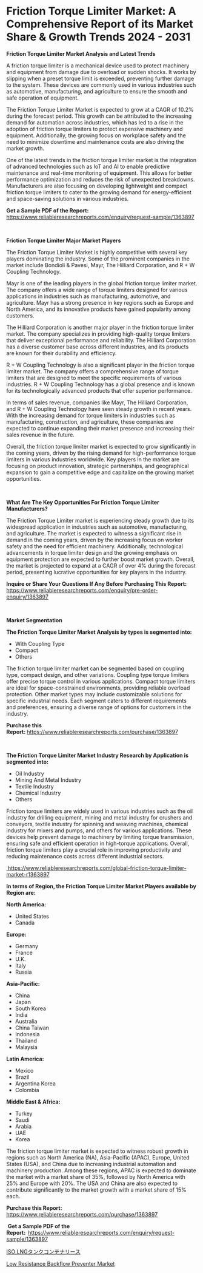<p><h1>Friction Torque Limiter Market: A Comprehensive Report of its Market Share & Growth Trends 2024 - 2031</h1></p><p><strong>Friction Torque Limiter Market Analysis and Latest Trends</strong></p>
<p><p>A friction torque limiter is a mechanical device used to protect machinery and equipment from damage due to overload or sudden shocks. It works by slipping when a preset torque limit is exceeded, preventing further damage to the system. These devices are commonly used in various industries such as automotive, manufacturing, and agriculture to ensure the smooth and safe operation of equipment.</p><p>The Friction Torque Limiter Market is expected to grow at a CAGR of 10.2% during the forecast period. This growth can be attributed to the increasing demand for automation across industries, which has led to a rise in the adoption of friction torque limiters to protect expensive machinery and equipment. Additionally, the growing focus on workplace safety and the need to minimize downtime and maintenance costs are also driving the market growth.</p><p>One of the latest trends in the friction torque limiter market is the integration of advanced technologies such as IoT and AI to enable predictive maintenance and real-time monitoring of equipment. This allows for better performance optimization and reduces the risk of unexpected breakdowns. Manufacturers are also focusing on developing lightweight and compact friction torque limiters to cater to the growing demand for energy-efficient and space-saving solutions in various industries.</p></p>
<p><strong>Get a Sample PDF of the Report:&nbsp;</strong> <a href="https://www.reliableresearchreports.com/enquiry/request-sample/1363897">https://www.reliableresearchreports.com/enquiry/request-sample/1363897</a></p>
<p>&nbsp;</p>
<p><strong>Friction Torque Limiter Major Market Players</strong></p>
<p><p>The Friction Torque Limiter Market is highly competitive with several key players dominating the industry. Some of the prominent companies in the market include Bondioli & Pavesi, Mayr, The Hilliard Corporation, and R + W Coupling Technology.</p><p>Mayr is one of the leading players in the global friction torque limiter market. The company offers a wide range of torque limiters designed for various applications in industries such as manufacturing, automotive, and agriculture. Mayr has a strong presence in key regions such as Europe and North America, and its innovative products have gained popularity among customers.</p><p>The Hilliard Corporation is another major player in the friction torque limiter market. The company specializes in providing high-quality torque limiters that deliver exceptional performance and reliability. The Hilliard Corporation has a diverse customer base across different industries, and its products are known for their durability and efficiency.</p><p>R + W Coupling Technology is also a significant player in the friction torque limiter market. The company offers a comprehensive range of torque limiters that are designed to meet the specific requirements of various industries. R + W Coupling Technology has a global presence and is known for its technologically advanced products that offer superior performance.</p><p>In terms of sales revenue, companies like Mayr, The Hilliard Corporation, and R + W Coupling Technology have seen steady growth in recent years. With the increasing demand for torque limiters in industries such as manufacturing, construction, and agriculture, these companies are expected to continue expanding their market presence and increasing their sales revenue in the future. </p><p>Overall, the friction torque limiter market is expected to grow significantly in the coming years, driven by the rising demand for high-performance torque limiters in various industries worldwide. Key players in the market are focusing on product innovation, strategic partnerships, and geographical expansion to gain a competitive edge and capitalize on the growing market opportunities.</p></p>
<p>&nbsp;</p>
<p><strong>What Are The Key Opportunities For Friction Torque Limiter Manufacturers?</strong></p>
<p><p>The Friction Torque Limiter market is experiencing steady growth due to its widespread application in industries such as automotive, manufacturing, and agriculture. The market is expected to witness a significant rise in demand in the coming years, driven by the increasing focus on worker safety and the need for efficient machinery. Additionally, technological advancements in torque limiter design and the growing emphasis on equipment protection are expected to further boost market growth. Overall, the market is projected to expand at a CAGR of over 4% during the forecast period, presenting lucrative opportunities for key players in the industry.</p></p>
<p><strong>Inquire or Share Your Questions If Any Before Purchasing This Report:</strong> <a href="https://www.reliableresearchreports.com/enquiry/pre-order-enquiry/1363897">https://www.reliableresearchreports.com/enquiry/pre-order-enquiry/1363897</a></p>
<p>&nbsp;</p>
<p><strong>Market Segmentation</strong></p>
<p><strong>The Friction Torque Limiter Market Analysis by types is segmented into:</strong></p>
<p><ul><li>With Coupling Type</li><li>Compact</li><li>Others</li></ul></p>
<p><p>The friction torque limiter market can be segmented based on coupling type, compact design, and other variations. Coupling type torque limiters offer precise torque control in various applications. Compact torque limiters are ideal for space-constrained environments, providing reliable overload protection. Other market types may include customizable solutions for specific industrial needs. Each segment caters to different requirements and preferences, ensuring a diverse range of options for customers in the industry.</p></p>
<p><strong>Purchase this Report:&nbsp;</strong><a href="https://www.reliableresearchreports.com/purchase/1363897">https://www.reliableresearchreports.com/purchase/1363897</a></p>
<p>&nbsp;</p>
<p><strong>The Friction Torque Limiter Market Industry Research by Application is segmented into:</strong></p>
<p><ul><li>Oil Industry</li><li>Mining And Metal Industry</li><li>Textile Industry</li><li>Chemical Industry</li><li>Others</li></ul></p>
<p><p>Friction torque limiters are widely used in various industries such as the oil industry for drilling equipment, mining and metal industry for crushers and conveyors, textile industry for spinning and weaving machines, chemical industry for mixers and pumps, and others for various applications. These devices help prevent damage to machinery by limiting torque transmission, ensuring safe and efficient operation in high-torque applications. Overall, friction torque limiters play a crucial role in improving productivity and reducing maintenance costs across different industrial sectors.</p></p>
<p><a href="https://www.reliableresearchreports.com/global-friction-torque-limiter-market-r1363897">&nbsp;https://www.reliableresearchreports.com/global-friction-torque-limiter-market-r1363897</a></p>
<p><strong>In terms of Region, the Friction Torque Limiter Market Players available by Region are:</strong></p>
<p>
    <p> <strong> North America: </strong>
        <ul>
            <li>United States</li>
            <li>Canada</li>
        </ul>
        </p> 
    <p> <strong> Europe: </strong>
        <ul>
            <li>Germany</li>
            <li>France</li>
            <li>U.K.</li>
            <li>Italy</li>
            <li>Russia</li>
        </ul>
        </p> 
    <p> <strong> Asia-Pacific: </strong>
        <ul>
            <li>China</li>
            <li>Japan</li>
            <li>South Korea</li>
            <li>India</li>
            <li>Australia</li>
            <li>China Taiwan</li>
            <li>Indonesia</li>
            <li>Thailand</li>
            <li>Malaysia</li>
        </ul>
        </p> 
    <p> <strong> Latin America: </strong>
        <ul>
            <li>Mexico</li>
            <li>Brazil</li>
            <li>Argentina Korea</li>
            <li>Colombia</li>
        </ul>
        </p> 
    <p> <strong> Middle East & Africa: </strong>
        <ul>
            <li>Turkey</li>
            <li>Saudi</li>
            <li>Arabia</li>
            <li>UAE</li>
            <li>Korea</li>
        </ul>
    </p>
    </p>
<p><p>The friction torque limiter market is expected to witness robust growth in regions such as North America (NA), Asia-Pacific (APAC), Europe, United States (USA), and China due to increasing industrial automation and machinery production. Among these regions, APAC is expected to dominate the market with a market share of 35%, followed by North America with 25% and Europe with 20%. The USA and China are also expected to contribute significantly to the market growth with a market share of 15% each.</p></p>
<p><strong>Purchase this Report: </strong><a href="https://www.reliableresearchreports.com/purchase/1363897">https://www.reliableresearchreports.com/purchase/1363897</a></p>
<p>&nbsp;<strong>Get a Sample PDF of the Report:&nbsp;&nbsp;</strong><a href="https://www.reliableresearchreports.com/enquiry/request-sample/1363897">https://www.reliableresearchreports.com/enquiry/request-sample/1363897</a></p>
<p><strong></strong></p>
<p><p><a href="https://github.com/oqxogxyvqe90775/Market-Research-Report-List-2/blob/main/7316914157218.md">ISO LNGタンクコンテナリース</a></p><p><a href="https://view.publitas.com/reportprime-1/low-resistance-backflow-preventer-market-size-share-trends-analysis-report-by-end-use-industry-machinery-industry-by-raw-material-and-forecast-till-2031/">Low Resistance Backflow Preventer Market</a></p></p>
